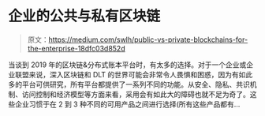 # 企业的公共与私有区块链

> 原文：<https://medium.com/swlh/public-vs-private-blockchains-for-the-enterprise-18dfc03d852d>

当谈到 2019 年的区块链&分布式账本平台时，有太多的选择。对于一个企业或企业联盟来说，深入区块链和 DLT 的世界可能会非常令人畏惧和困惑，因为有如此多的平台可供研究，所有平台都提供了一系列不同的功能。从安全、隐私、共识机制、访问控制和经济模型等方面来看，采用会有如此大的障碍也就不足为奇了。这些企业习惯于在 2 到 3 种不同的可用产品之间进行选择(所有这些产品都有…